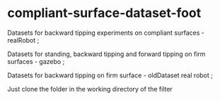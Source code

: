 # compliant-surface-dataset-foot

Datasets for backward tipping experiments on compliant surfaces - realRobot ; 

Datasets for standing, backward tipping and forward tipping on firm surfaces - gazebo ; 

Datasets for backward tipping on firm surface - oldDataset real robot ;

Just clone the folder in the working directory of the filter
